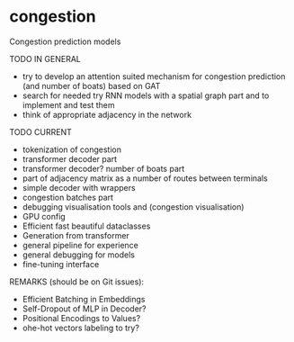 # congestion
Congestion prediction models

TODO IN GENERAL 

- try to develop an attention suited mechanism for congestion prediction (and number of boats) based on GAT
- search for needed try RNN models with a spatial graph part and to implement and test them
- think of appropriate adjacency in the network 

TODO CURRENT
 
- tokenization of congestion 
- transformer decoder part
- transformer decoder? number of boats part 
- part of adjacency matrix as a number of routes between terminals 
- simple decoder with wrappers 
- congestion batches part 
- debugging visualisation tools and (congestion visualisation)
- GPU config 
- Efficient fast beautiful dataclasses
- Generation from transformer 
- general pipeline for experience
- general debugging for models
- fine-tuning interface


REMARKS (should be on Git issues): 

- Efficient Batching in Embeddings 
- Self-Dropout of MLP in Decoder? 
- Positional Encodings to Values? 
- ohe-hot vectors labeling to try?